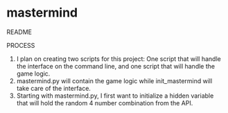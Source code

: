 # mastermind

README

PROCESS

1. I plan on creating two scripts for this project: One script that will handle the interface on the command line, and one script that will handle the game logic.
2. mastermind.py will contain the game logic while init_mastermind will take care of the interface.
3. Starting with mastermind.py, I first want to initialize a hidden variable that will hold the random 4 number combination from the API. 

